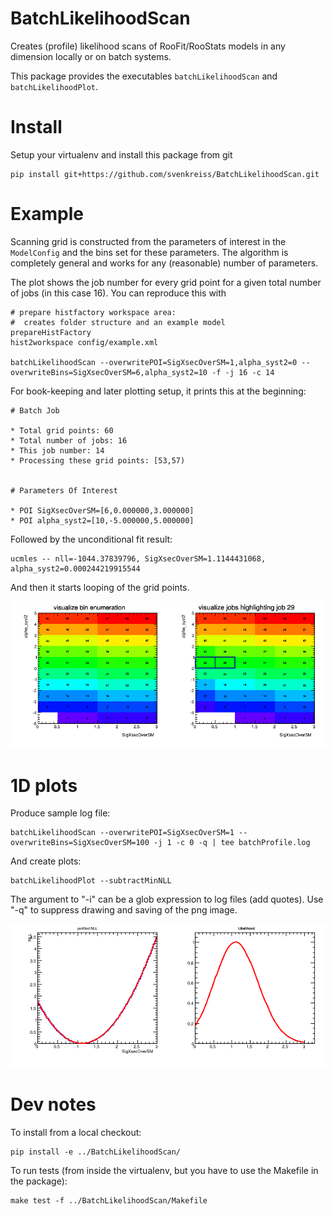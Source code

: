 # BatchLikelihoodScan

Creates (profile) likelihood scans of RooFit/RooStats models in any dimension locally or on batch systems.

This package provides the executables `batchLikelihoodScan` and `batchLikelihoodPlot`.

# Install

Setup your virtualenv and install this package from git

```
pip install git+https://github.com/svenkreiss/BatchLikelihoodScan.git
```

# Example

Scanning grid is constructed from the parameters of interest in the `ModelConfig` and the bins set for these parameters. The algorithm is completely general and works for any (reasonable) number of parameters.

The plot shows the job number for every grid point for a given total number 
of jobs (in this case 16). You can reproduce this with

```
# prepare histfactory workspace area:
#  creates folder structure and an example model
prepareHistFactory
hist2workspace config/example.xml

batchLikelihoodScan --overwritePOI=SigXsecOverSM=1,alpha_syst2=0 --overwriteBins=SigXsecOverSM=6,alpha_syst2=10 -f -j 16 -c 14
```

For book-keeping and later plotting setup, it prints this at the beginning:

```
# Batch Job

* Total grid points: 60
* Total number of jobs: 16
* This job number: 14
* Processing these grid points: [53,57)


# Parameters Of Interest

* POI SigXsecOverSM=[6,0.000000,3.000000]
* POI alpha_syst2=[10,-5.000000,5.000000]
```

Followed by the unconditional fit result:

```
ucmles -- nll=-1044.37839796, SigXsecOverSM=1.1144431068, alpha_syst2=0.000244219915544
```

And then it starts looping of the grid points.

![binEnumeration](doc/binEnumeration2D.png)


# 1D plots

Produce sample log file:

```
batchLikelihoodScan --overwritePOI=SigXsecOverSM=1 --overwriteBins=SigXsecOverSM=100 -j 1 -c 0 -q | tee batchProfile.log
```

And create plots:

```
batchLikelihoodPlot --subtractMinNLL
```

The argument to "-i" can be a glob expression to log files (add quotes). Use "-q" to 
suppress drawing and saving of the png image.

![pl1D](doc/batchProfileLikelihood1D.png)


# Dev notes

To install from a local checkout:

```
pip install -e ../BatchLikelihoodScan/
```

To run tests (from inside the virtualenv, but you have to use the Makefile in the package):

```
make test -f ../BatchLikelihoodScan/Makefile
```